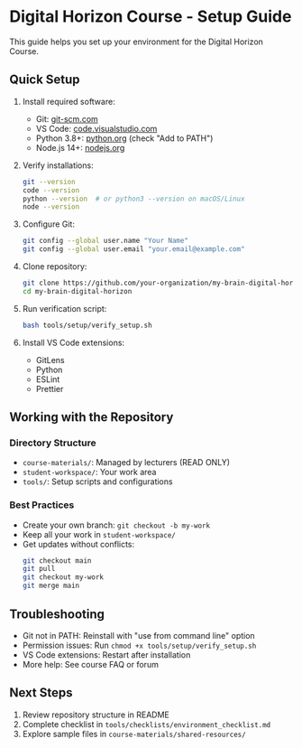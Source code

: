 # Digital Horizon Course - Setup Guide
<!-- File path: tools/setup/setup_guide.md -->

This guide helps you set up your environment for the Digital Horizon Course.

## Quick Setup

1. Install required software:
   - Git: [git-scm.com](https://git-scm.com/downloads)
   - VS Code: [code.visualstudio.com](https://code.visualstudio.com/)
   - Python 3.8+: [python.org](https://www.python.org/downloads/) (check "Add to PATH")
   - Node.js 14+: [nodejs.org](https://nodejs.org/)

2. Verify installations:
   ```bash
   git --version
   code --version
   python --version  # or python3 --version on macOS/Linux
   node --version
   ```

3. Configure Git:
   ```bash
   git config --global user.name "Your Name"
   git config --global user.email "your.email@example.com"
   ```

4. Clone repository:
   ```bash
   git clone https://github.com/your-organization/my-brain-digital-horizon.git
   cd my-brain-digital-horizon
   ```

5. Run verification script:
   ```bash
   bash tools/setup/verify_setup.sh
   ```

6. Install VS Code extensions:
   - GitLens
   - Python
   - ESLint
   - Prettier

## Working with the Repository

### Directory Structure
- `course-materials/`: Managed by lecturers (READ ONLY)
- `student-workspace/`: Your work area
- `tools/`: Setup scripts and configurations

### Best Practices
- Create your own branch: `git checkout -b my-work`
- Keep all your work in `student-workspace/`
- Get updates without conflicts:
  ```bash
  git checkout main
  git pull
  git checkout my-work
  git merge main
  ```

## Troubleshooting

- Git not in PATH: Reinstall with "use from command line" option
- Permission issues: Run `chmod +x tools/setup/verify_setup.sh`
- VS Code extensions: Restart after installation
- More help: See course FAQ or forum

## Next Steps

1. Review repository structure in README
2. Complete checklist in `tools/checklists/environment_checklist.md`
3. Explore sample files in `course-materials/shared-resources/`
